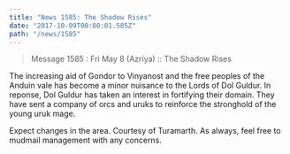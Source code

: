 ```yaml
---
title: "News 1585: The Shadow Rises"
date: "2017-10-09T00:00:01.585Z"
path: "/news/1585"
---
```


> Message 1585 : Fri May  8 (Azriya)     :: The Shadow Rises

The increasing aid of Gondor to Vinyanost and the free peoples of the
Anduin vale has become a minor nuisance to the Lords of Dol Guldur.  In
reponse, Dol Guldur has taken an interest in fortifying their domain. They
have sent a company of orcs and uruks to reinforce the stronghold of the young
uruk mage.

Expect changes in the area.
Courtesy of Turamarth.
As always, feel free to mudmail management with any concerns.